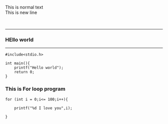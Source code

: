 <!-- This is comment in markdown file -->


<!-- we can use <br> tag or (double space) -->
This is normal text  <br>
This is new line

<br>

---
### HEllo world

--- 
```
#include<stdio.h>

int main(){
    printf("Hello world");
    return 0;
}
```
### This is For loop program

```
for (int i = 0;i<= 100;i++){

    printf("%d I love you",i);

}

```